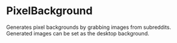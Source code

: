 # PixelBackground
Generates pixel backgrounds by grabbing images from subreddits. Generated images can be set as the desktop background.
